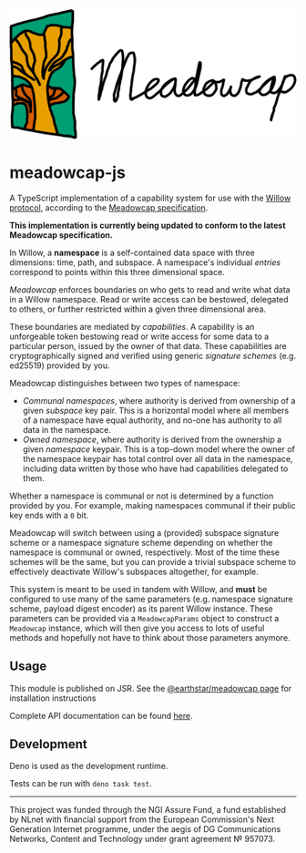 ![](meadowcap.png)

# meadowcap-js

A TypeScript implementation of a capability system for use with the
[Willow protocol](https://willowprotocol.org), according to the
[Meadowcap specification](https://willowprotocol.org/specs/meadowcap).

**This implementation is currently being updated to conform to the latest
Meadowcap specification.**

In Willow, a **namespace** is a self-contained data space with three dimensions:
time, path, and subspace. A namespace's individual _entries_ correspond to
points within this three dimensional space.

_Meadowcap_ enforces boundaries on who gets to read and write what data in a
Willow namespace. Read or write access can be bestowed, delegated to others, or
further restricted within a given three dimensional area.

These boundaries are mediated by _capabilities_. A capability is an unforgeable
token bestowing read or write access for some data to a particular person,
issued by the owner of that data. These capabilities are cryptographically
signed and verified using generic _signature schemes_ (e.g. ed25519) provided by
you.

Meadowcap distinguishes between two types of namespace:

- _Communal namespaces_, where authority is derived from ownership of a given
  _subspace_ key pair. This is a horizontal model where all members of a
  namespace have equal authority, and no-one has authority to all data in the
  namespace.
- _Owned namespace_, where authority is derived from the ownership a given
  _namespace_ keypair. This is a top-down model where the owner of the namespace
  keypair has total control over all data in the namespace, including data
  written by those who have had capabilities delegated to them.

Whether a namespace is communal or not is determined by a function provided by
you. For example, making namespaces communal if their public key ends with a `0`
bit.

Meadowcap will switch between using a (provided) subspace signature scheme or a
namespace signature scheme depending on whether the namespace is communal or
owned, respectively. Most of the time these schemes will be the same, but you
can provide a trivial subspace scheme to effectively deactivate Willow's
subspaces altogether, for example.

This system is meant to be used in tandem with Willow, and **must** be
configured to use many of the same parameters (e.g. namespace signature scheme,
payload digest encoder) as its parent Willow instance. These parameters can be
provided via a `MeadowcapParams` object to construct a `Meadowcap` instance,
which will then give you access to lots of useful methods and hopefully not have
to think about those parameters anymore.

## Usage

This module is published on JSR. See the
[@earthstar/meadowcap page](https://jsr.io/@earthstar) for installation
instructions

Complete API documentation can be found
[here](https://jsr.io/@earthstar/meadowcap/doc).

## Development

Deno is used as the development runtime.

Tests can be run with `deno task test`.

---

This project was funded through the NGI Assure Fund, a fund established by NLnet
with financial support from the European Commission's Next Generation Internet
programme, under the aegis of DG Communications Networks, Content and Technology
under grant agreement № 957073.
